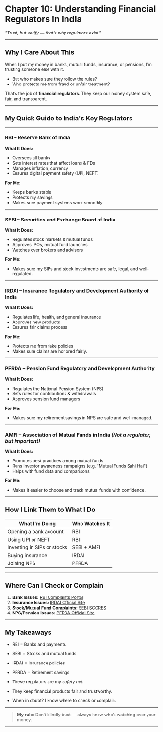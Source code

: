 # Chapter 10: Understanding Financial Regulators in India  
*"Trust, but verify — that’s why regulators exist."*

---

## Why I Care About This

When I put my money in banks, mutual funds, insurance, or pensions, I’m trusting someone else with it.  

- But who makes sure they follow the rules?  
- Who protects me from fraud or unfair treatment?  

That’s the job of **financial regulators**. They keep our money system safe, fair, and transparent.

---

## My Quick Guide to India's Key Regulators

---

### RBI – Reserve Bank of India

**What It Does:**  
- Oversees all banks  
- Sets interest rates that affect loans & FDs  
- Manages inflation, currency  
- Ensures digital payment safety (UPI, NEFT)  

**For Me:**  
- Keeps banks stable  
- Protects my savings  
- Makes sure payment systems work smoothly

---

### SEBI – Securities and Exchange Board of India

**What It Does:**  
- Regulates stock markets & mutual funds  
- Approves IPOs, mutual fund launches  
- Watches over brokers and advisors  

**For Me:**  
- Makes sure my SIPs and stock investments are safe, legal, and well-regulated.

---

### IRDAI – Insurance Regulatory and Development Authority of India

**What It Does:**  
- Regulates life, health, and general insurance  
- Approves new products  
- Ensures fair claims process  

**For Me:**  
- Protects me from fake policies  
- Makes sure claims are honored fairly.

---

### PFRDA – Pension Fund Regulatory and Development Authority

**What It Does:**  
- Regulates the National Pension System (NPS)  
- Sets rules for contributions & withdrawals  
- Approves pension fund managers  

**For Me:**  
- Makes sure my retirement savings in NPS are safe and well-managed.

---

### AMFI – Association of Mutual Funds in India *(Not a regulator, but important)*

**What It Does:**  
- Promotes best practices among mutual funds  
- Runs investor awareness campaigns (e.g. "Mutual Funds Sahi Hai")  
- Helps with fund data and comparisons  

**For Me:**  
- Makes it easier to choose and track mutual funds with confidence.

---

## How I Link Them to What I Do

| **What I'm Doing**              | **Who Watches It**  |
|---------------------------------|---------------------|
| Opening a bank account          | RBI                 |
| Using UPI or NEFT                | RBI                 |
| Investing in SIPs or stocks     | SEBI + AMFI         |
| Buying insurance                | IRDAI               |
| Joining NPS                     | PFRDA               |

---

## Where Can I Check or Complain

1. **Bank Issues:** [RBI Complaints Portal](https://cms.rbi.org.in)  
2. **Insurance Issues:** [IRDAI Official Site](https://irdai.gov.in/)  
3. **Stock/Mutual Fund Complaints:** [SEBI SCORES](https://scores.sebi.gov.in/)  
4. **NPS/Pension Issues:** [PFRDA Official Site](https://pfrda.org.in/)

---

## My Takeaways

- RBI = Banks and payments  
- SEBI = Stocks and mutual funds  
- IRDAI = Insurance policies  
- PFRDA = Retirement savings  

- These regulators are my *safety net*.  
- They keep financial products fair and trustworthy.  
- When in doubt? I know where to check or complain.

---

> **My rule:** Don’t blindly trust — always know who’s watching over your money.

---